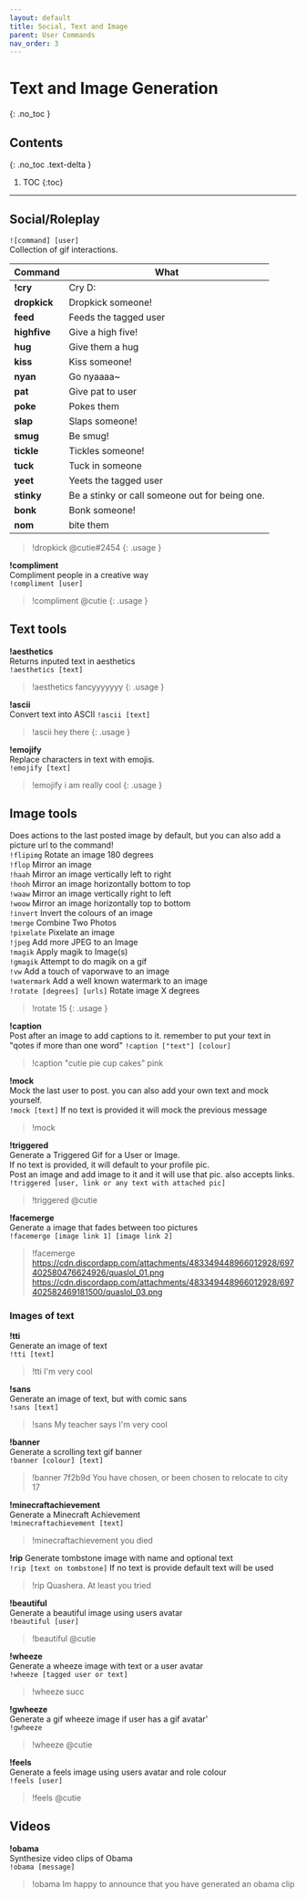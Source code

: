 ```yaml
---
layout: default
title: Social, Text and Image
parent: User Commands
nav_order: 3
---
```


# Text and Image Generation
{: .no_toc }

## Contents
{: .no_toc .text-delta }

1. TOC
{:toc}

---
## Social/Roleplay  
`![command] [user]`  
Collection of gif interactions.  

| Command | What |
| ------ | ----------- |
| **!cry** | Cry D:  
| **dropkick** | Dropkick someone!  
| **feed** | Feeds the tagged user  
| **highfive** | Give a high five!  
| **hug** | Give them a hug
| **kiss** | Kiss someone!  
| **nyan**| Go nyaaaa~  
| **pat**| Give pat to user  
| **poke**| Pokes them  
| **slap**| Slaps someone!  
| **smug**| Be smug!  
| **tickle**| Tickles someone! 
| **tuck**| Tuck in someone  
| **yeet**| Yeets the tagged user  
| **stinky**| Be a stinky or call someone out for being one.  
| **bonk**| Bonk someone!  
| **nom**| bite them  

>!dropkick @cutie#2454
{: .usage }

**!compliment**  
Compliment people in a creative way  
`!compliment [user]`  
>!compliment @cutie
{: .usage }

## Text tools

**!aesthetics**  
Returns inputed text in aesthetics  
`!aesthetics [text]`
>!aesthetics fancyyyyyyy
{: .usage }

**!ascii**  
Convert text into ASCII
`!ascii [text]`
>!ascii hey there
{: .usage }

**!emojify**  
Replace characters in text with emojis.  
`!emojify [text]`
>!emojify i am really cool
{: .usage }

## Image tools
Does actions to the last posted image by default, but you can also add a picture url to the command!  
`!flipimg` Rotate an image 180 degrees  
`!flop` Mirror an image  
`!haah` Mirror an image vertically left to right  
`!hooh` Mirror an image horizontally bottom to top  
`!waaw` Mirror an image vertically right to left  
`!woow` Mirror an image horizontally top to bottom  
`!invert` Invert the colours of an image  
`!merge` Combine Two Photos  
`!pixelate` Pixelate an image  
`!jpeg` Add more JPEG to an Image  
`!magik` Apply magik to Image(s)  
`!gmagik` Attempt to do magik on a gif  
`!vw` Add a touch of vaporwave to an image  
`!watermark` Add a well known watermark to an image  
`!rotate [degrees] [urls]` Rotate image X degrees  
>!rotate 15
{: .usage }

**!caption**  
Post after an image to add captions to it. remember to put your text in "qotes if more than one word"
`!caption ["text"] [colour]`
>!caption "cutie pie cup cakes" pink

**!mock**  
Mock the last user to post. you can also add your own text and mock yourself.  
`!mock [text]` If no text is provided it will mock the previous message  
>!mock

**!triggered**  
Generate a Triggered Gif for a User or Image.  
If no text is provided, it will default to your profile pic.  
Post an image and add image to it and it will use that pic. also accepts links.  
`!triggered [user, link or any text with attached pic]`
>!triggered @cutie  

**!facemerge**  
Generate a image that fades between too pictures  
`!facemerge [image link 1] [image link 2]`
>!facemerge https://cdn.discordapp.com/attachments/483349448966012928/697402580476624926/quaslol_01.png https://cdn.discordapp.com/attachments/483349448966012928/697402582469181500/quaslol_03.png

### Images of text

**!tti**  
Generate an image of text  
`!tti [text]`
>!tti I'm very cool

**!sans**  
Generate an image of text, but with comic sans  
`!sans [text]`
>!sans My teacher says I'm very cool

**!banner**  
Generate a scrolling text gif banner  
`!banner [colour] [text]`
>!banner 7f2b9d You have chosen, or been chosen to relocate to city 17

**!minecraftachievement**  
Generate a Minecraft Achievement  
`!minecraftachievement [text]`  
>!minecraftachievement you died


**!rip**
Generate tombstone image with name and optional text  
`!rip [text on tombstone]` If no text is provide default text will be used
>!rip Quashera.  At least you tried

**!beautiful**  
Generate a beautiful image using users avatar  
`!beautiful [user]`
>!beautiful @cutie

**!wheeze**  
Generate a wheeze image with text or a user avatar  
`!wheeze [tagged user or text]`
>!wheeze succ

**!gwheeze**  
Generate a gif wheeze image if user has a gif avatar'  
`!gwheeze`
>!wheeze @cutie

**!feels**  
Generate a feels image using users avatar and role colour  
`!feels [user]`
>!feels @cutie

## Videos

**!obama**  
Synthesize video clips of Obama  
`!obama [message]`
>!obama Im happy to announce that you have generated an obama clip
